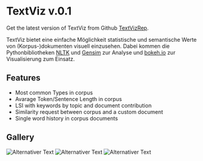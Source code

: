 # TextViz v.0.1

Get the latest version of TextViz from Github [TextVizRep](https://github.com/bl4ckwind/TextViz.git).

TextViz bietet eine einfache Möglichkeit statistische und semantische Werte von (Korpus-)dokumenten visuell einzusehen. Dabei kommen die Pythonbibliotheken [NLTK](http://www.nltk.org/) und [Gensim](https://radimrehurek.com/gensim/) zur Analyse und [bokeh.io](http://bokeh.pydata.org/en/latest/index.html) zur Visualisierung zum Einsatz. 

## Features

* Most common Types in corpus
* Avarage Token/Sentence Length in corpus
* LSI with keywords by topic and document contribution
* Similarity request between corpus and a custom document
* Single word history in corpus documents

## Gallery

![Alternativer Text](/img/avg.png "Optionaler Titel")
![Alternativer Text](/img/mct.png "Optionaler Titel")
![Alternativer Text](/img/lsi.png "Optionaler Titel")